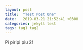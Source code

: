 ```yaml
---
layout: post
title:  "Test Post One"
date:   2019-03-21 21:52:41 +0300
categories: jekyll test
tags: tag1 tag2
---
```

Pi piripi piu 2!
